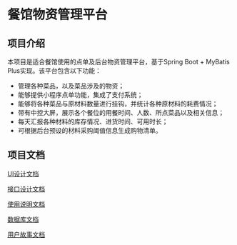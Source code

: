 # 餐馆物资管理平台

## 项目介绍

本项目是适合餐馆使用的点单及后台物资管理平台，基于Spring Boot + MyBatis Plus实现。该平台包含以下功能：

- 管理各种菜品，以及菜品涉及的物资；
- 能够提供小程序点单功能，集成了支付系统；
- 能够将各种菜品与原材料数量进行挂钩，并统计各种原材料的耗费情况；
- 带有中控大屏，展示各个餐位的用餐时间、人数、所点菜品以及相关信息；
- 每天汇报各种材料的库存情况、进货时间、可用时长；
- 可根据后台预设的材料采购阈值信息生成购物清单。

## 项目文档

[UI设计文档](./doc/UI设计文档.pdf)

[接口设计文档](./doc/接口设计文档.pdf)

[使用说明文档](./doc/使用说明文档.pdf)

[数据库文档](./doc/数据库文档.pdf)

[用户故事文档](./doc/用户故事文档.pdf)